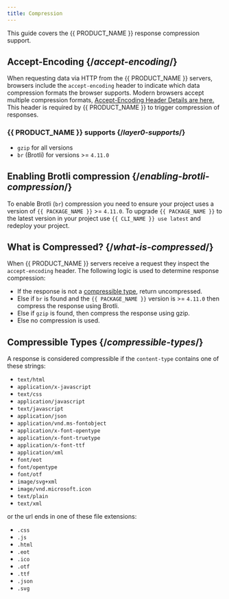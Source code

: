 ```yaml
---
title: Compression
---
```


This guide covers the {{ PRODUCT_NAME }} response compression support.

## Accept-Encoding {/*accept-encoding*/}

When requesting data via HTTP from the {{ PRODUCT_NAME }} servers, browsers include the `accept-encoding` header to indicate which data compression formats the browser supports. Modern browsers accept multiple compression formats, [Accept-Encoding Header Details are here.](https://developer.mozilla.org/en-US/docs/Web/HTTP/Headers/Accept-Encoding) This header is required by {{ PRODUCT_NAME }} to trigger compression of responses.

### {{ PRODUCT_NAME }} supports {/*layer0-supports*/}

* `gzip` for all versions
* `br` (Brotli) for versions >= `4.11.0`

## Enabling Brotli compression {/*enabling-brotli-compression*/}

To enable Brotli (`br`) compression you need to ensure your project uses a version of `{{ PACKAGE_NAME }}` >= `4.11.0`. To upgrade `{{ PACKAGE_NAME }}` to the latest version in your project use `{{ CLI_NAME }} use latest` and redeploy your project.


## What is Compressed? {/*what-is-compressed*/}

When {{ PRODUCT_NAME }} servers receive a request they inspect the `accept-encoding` header. The following logic is used to determine response compression:

* If the response is not a [compressible type](#compressible-types), return uncompressed.
* Else if `br` is found and the `{{ PACKAGE_NAME }}` version is >= `4.11.0` then compress the response using Brotli.
* Else if `gzip` is found, then compress the response using gzip.
* Else no compression is used.


## Compressible Types {/*compressible-types*/}

A response is considered compressible if the `content-type` contains one of these strings:

* `text/html`
* `application/x-javascript`
* `text/css`
* `application/javascript`
* `text/javascript`
* `application/json`
* `application/vnd.ms-fontobject`
* `application/x-font-opentype`
* `application/x-font-truetype`
* `application/x-font-ttf`
* `application/xml`
* `font/eot`
* `font/opentype`
* `font/otf`
* `image/svg+xml`
* `image/vnd.microsoft.icon`
* `text/plain`
* `text/xml`

or the url ends in one of these file extensions:

* `.css`
* `.js`
* `.html`
* `.eot`
* `.ico`
* `.otf`
* `.ttf`
* `.json`
* `.svg`
